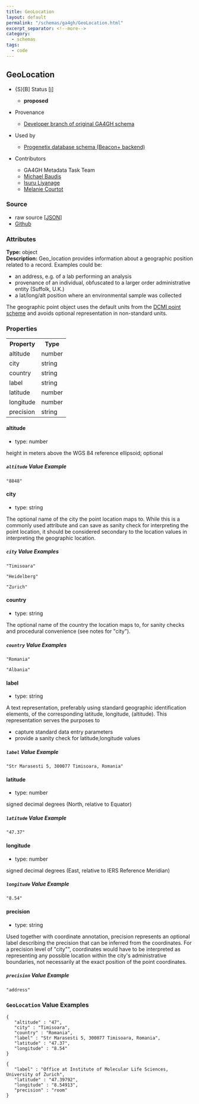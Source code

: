 ```yaml
---
title: GeoLocation
layout: default
permalink: "/schemas/ga4gh/GeoLocation.html"
excerpt_separator: <!--more-->
category:
  - schemas
tags:
  - code
---
```



## GeoLocation

* {S}[B] Status  [[i]](https://schemablocks.org/about/sb-status-levels.html)
    - __proposed__

* Provenance  

    - [Developer branch of original GA4GH schema](https://github.com/ga4gh-metadata/metadata-schemas/blob/master/schemas/shared.proto#L60)  
* Used by  

    - [Progenetix database schema (Beacon+ backend)](https://github.com/progenetix/schemas/tree/master/main/yaml)  
* Contributors  

    - GA4GH Metadata Task Team  
    - [Michael Baudis](https://orcid.org/0000-0002-9903-4248)  
    - [Isuru Liyanage](https://orcid.org/0000-0002-4839-5158)  
    - [Melanie Courtot](https://orcid.org/0000-0002-9551-6370)  
<!--more-->

### Source

* raw source [[JSON](./GeoLocation.json)]
* [Github](https://github.com/ga4gh-schemablocks/blocks/blob/master/schemas/ga4gh/v0.0.1/GeoLocation.yaml)

### Attributes
  
__Type:__ object  
__Description:__ Geo_location provides information about a geographic position related to 
a record. Examples could be:  

* an address, e.g. of a lab performing an analysis
* provenance of an individual, obfuscated to a larger order 
administrative entity (Suffolk, U.K.)
* a lat/long/alt position where an environmental sample was collected  

The geographic point object uses the default units from the 
[DCMI point scheme](http://dublincore.org/documents/dcmi-point/) 
and avoids optional representation in non-standard units.


### Properties

<table>
  <tr>
    <th>Property</th>
    <th>Type</th>
  </tr>
  <tr>
    <td>altitude</td>
    <td>number</td>
  </tr>
  <tr>
    <td>city</td>
    <td>string</td>
  </tr>
  <tr>
    <td>country</td>
    <td>string</td>
  </tr>
  <tr>
    <td>label</td>
    <td>string</td>
  </tr>
  <tr>
    <td>latitude</td>
    <td>number</td>
  </tr>
  <tr>
    <td>longitude</td>
    <td>number</td>
  </tr>
  <tr>
    <td>precision</td>
    <td>string</td>
  </tr>

</table>


#### altitude

* type: number

height in meters above the WGS 84 reference ellipsoid; optional

##### `altitude` Value Example  

```
"8848"
```

#### city

* type: string

The optional name of the city the point location maps to. While this is 
a commonly used attribute and can save as sanity check for interpreting 
the point location, it should be considered secondary to the location 
values in interpreting the geographic location.


##### `city` Value Examples  

```
"Timisoara"
```
```
"Heidelberg"
```
```
"Zurich"
```

#### country

* type: string

The optional name of the country the location maps to, for sanity checks 
and procedural convenience (see notes for "city").


##### `country` Value Examples  

```
"Romania"
```
```
"Albania"
```

#### label

* type: string

A text representation, preferably using standard geographic 
identification elements, of the corresponding latitude, longitude, 
(altitude). This representation serves the purposes to
- capture standard data entry parameters  
- provide a sanity check for latitude,longitude values


##### `label` Value Example  

```
"Str Marasesti 5, 300077 Timisoara, Romania"
```

#### latitude

* type: number

signed decimal degrees (North, relative to Equator)

##### `latitude` Value Example  

```
"47.37"
```

#### longitude

* type: number

signed decimal degrees (East, relative to IERS Reference Meridian)

##### `longitude` Value Example  

```
"8.54"
```

#### precision

* type: string

Used together with coordinate annotation, precision represents an 
optional label describing the precision that can be inferred from the 
coordinates. For a precision level of "city"", coordinates would have to 
be interpreted as representing any possible location within the city's 
administrative boundaries, not necessarily at the exact position of the 
point coordinates.


##### `precision` Value Example  

```
"address"
```


### `GeoLocation` Value Examples  

```
{
   "altitude" : "47",
   "city" : "Timisoara",
   "country" : "Romania",
   "label" : "Str Marasesti 5, 300077 Timisoara, Romania",
   "latitude" : "47.37",
   "longitude" : "8.54"
}
```
```
{
   "label" : "Office at Institute of Molecular Life Sciences, University of Zurich",
   "latitude" : "47.39792",
   "longitude" : "8.54913",
   "precision" : "room"
}
```


